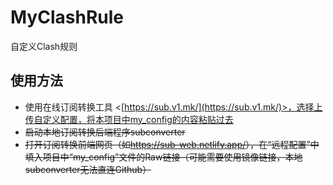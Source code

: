 # MyClashRule
自定义Clash规则

## 使用方法

- 使用在线订阅转换工具 <[https://sub.v1.mk/](https://sub.v1.mk/)>，选择上传自定义配置，将本项目中my_config的内容粘贴过去
- ~~启动本地订阅转换后端程序subconverter~~
- ~~打开订阅转换前端网页（如<https://sub-web.netlify.app/>），在“远程配置”中填入项目中“my_config”文件的Raw链接（可能需要使用镜像链接，本地subconverter无法直连Github）~~
